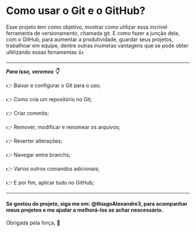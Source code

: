 # Como usar o Git e o GitHub?

Esse projeto tem como objetivo, mostrar como utilizar essa incrivel ferramenta de versionamento, chamada git. E como fazer a junção dela, com o GitHub, para aumentar a produtividade, guardar seus projetos, trabalhoar em equipe, dentre outras inumeras vantagens que se pode obter ultilizando essas ferramentas :+1:

***
_**Para isso, veremos :point_down:**_


:point_right: Baixar e configurar o Git para o uso; 

:point_right: Como cria um repositório no Git; 

:point_right: Criar commits; 

:point_right: Remover, modificar e renomear os arquivos;

:point_right: Reverter alterações;

:point_right: Navegar entre branchs;

:point_right: Varios outros comandos adicionais;

:point_right: E por fim, aplicar tudo no GitHub;

***

#### Se gostou do projeto, siga me em: @thiagoAlexandre3, para acompanhar meus projetos e me ajudar a melhorá-los se achar nescessário.

Obrigada pela força, :slightly_smiling_face:

